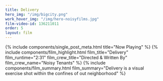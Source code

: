 ```yaml
---
title: Delivery
hero_img: "/img/bigcity.png"
work_hover_img: "/img/hero-noisyfilms.jpg"
film-video-id: 136211011
order: 5
layout: film
---
```


<div class="single_post_wrapper noisyfilms_wrapper">
	{% 	include components/single_post_meta.html
		title="Now Playing"
	%}
	{% 	include components/film_highlight.html
		film_title="Delivery"
		film_runtime="2:31"
		film_crew_title="Directed &amp; Written By"
		film_crew_name="Noisy Tenants"
	%}
	{%	include components/film_summary.html
		film_summary="Delivery is a visual exercise shot within the confines of out neighborhood"
	%}
</div>
